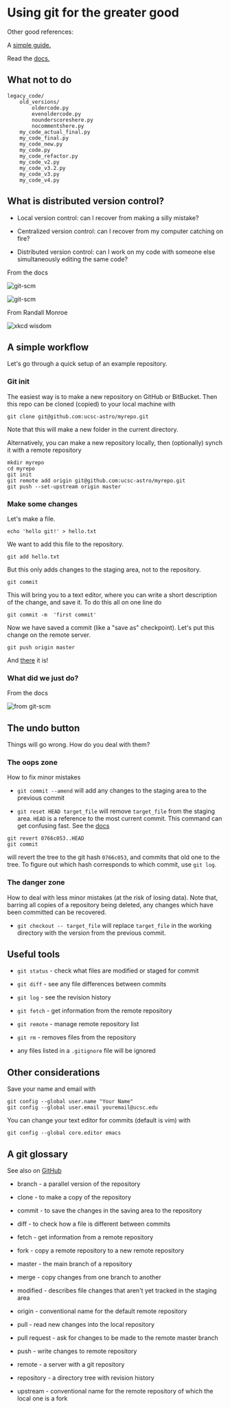 # Using git for the greater good

Other good references:

A [simple guide.](http://rogerdudler.github.io/git-guide/)

Read the [docs.](https://git-scm.com/)

## What not to do

```
legacy_code/
    old_versions/
	    oldercode.py
		evenoldercode.py
		nounderscoreshere.py
		nocommentshere.py
    my_code_actual_final.py
    my_code_final.py
    my_code_new.py
	my_code.py
    my_code_refactor.py
    my_code_v2.py
    my_code_v3.2.py
    my_code_v3.py
    my_code_v4.py
```

## What is distributed version control?

* Local version control: can I recover from making a silly mistake?

* Centralized version control: can I recover from my computer catching on fire?

* Distributed version control:  can I work on my code with someone else simultaneously editing the same code?

From the docs

![git-scm](https://git-scm.com/book/en/v2/book/01-introduction/images/snapshots.png)

![git-scm](https://git-scm.com/book/en/v2/book/01-introduction/images/distributed.png)

From Randall Monroe

![xkcd wisdom](https://imgs.xkcd.com/comics/git.png)


## A simple workflow

Let's go through a quick setup of an example repository.

### Git init

The easiest way is to make a new repository on GitHub or BitBucket. Then this repo can be cloned (copied) to your local machine with

```
git clone git@github.com:ucsc-astro/myrepo.git
```

Note that this will make a new folder in the current directory.

Alternatively, you can make a new repository locally, then (optionally) synch it with a remote repository

```
mkdir myrepo
cd myrepo
git init
git remote add origin git@github.com:ucsc-astro/myrepo.git
git push --set-upstream origin master
```

### Make some changes

Let's make a file.

```
echo 'hello git!' > hello.txt
```

We want to add this file to the repository.

```
git add hello.txt
```

But this only adds changes to the staging area, not to the repository.

```
git commit
```

This will bring you to a text editor, where you can write a short description of the change, and save it.  To do this all on one line do

```
git commit -m  'first commit'
```

Now we have saved a commit (like a "save as" checkpoint). Let's put this change on the remote server.

```
git push origin master
```

And [there](https://github.com/ucsc-astro/myrepo) it is!

### What did we just do?

From the docs

![from git-scm](https://git-scm.com/book/en/v2/book/01-introduction/images/areas.png)

## The undo button

Things will go wrong. How do you deal with them?

### The oops zone

How to fix minor mistakes

* `git commit --amend` will add any changes to the staging area to the previous commit

* `git reset HEAD target_file` will remove `target_file` from the staging area. `HEAD` is a reference to the most current commit. This command can get confusing fast.  See the [docs](https://git-scm.com/book/en/v2/Git-Tools-Reset-Demystified)

```
git revert 0766c053..HEAD
git commit
```
will revert the tree to the git hash `0766c053`, and commits that old one to the tree. To figure out which hash corresponds to which commit, use `git log`.

### The danger zone

How to deal with less minor mistakes (at the risk of losing data).  Note that, barring all copies of a repository being deleted, any changes which have been committed can be recovered.

* `git checkout -- target_file` will replace `target_file` in the working directory with the version from the previous commit.


## Useful tools

* `git status` - check what files are modified or staged for commit

* `git diff` - see any file differences between commits

* `git log` - see the revision history

* `git fetch` - get information from the remote repository

* `git remote` - manage remote repository list

* `git rm` - removes files from the repository

* any files listed in a `.gitignore` file will be ignored

## Other considerations

Save your name and email with

```
git config --global user.name "Your Name"
git config --global user.email youremail@ucsc.edu
```

You can change your text editor for commits (default is vim) with

```
git config --global core.editor emacs
```

## A git glossary

See also on [GitHub](https://help.github.com/articles/github-glossary/)

* branch - a parallel version of the repository

* clone - to make a copy of the repository

* commit - to save the changes in the saving area to the repository

* diff - to check how a file is different between commits

* fetch - get information from a remote repository

* fork - copy a remote repository to a new remote repository

* master - the main branch of a repository

* merge - copy changes from one branch to another

* modified - describes file changes that aren't yet tracked in the staging area

* origin - conventional name for the default remote repository

* pull - read new changes into the local repository

* pull request - ask for changes to be made to the remote master branch

* push - write changes to remote repository

* remote - a server with a git repository

* repository - a directory tree with revision history

* upstream - conventional name for the remote repository of which the local one is a fork


